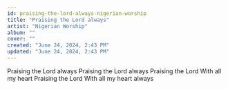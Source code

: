 ```yaml
---
id: praising-the-lord-always-nigerian-worship
title: "Praising the Lord always"
artist: "Nigerian Worship"
album: ""
cover: ""
created: "June 24, 2024, 2:43 PM"
updated: "June 24, 2024, 2:43 PM"
---
```


Praising the Lord always
Praising the Lord always
Praising the Lord
With all my heart
Praising the Lord
With all my heart always